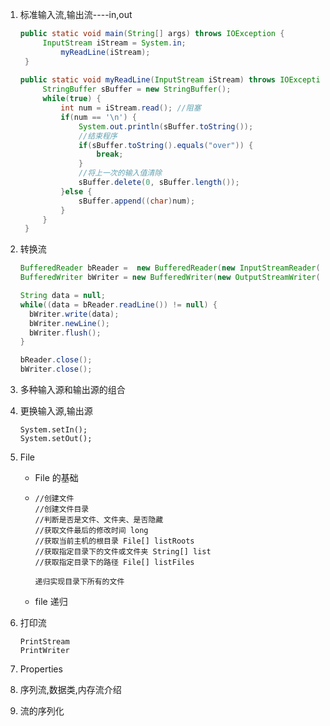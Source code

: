 1. 标准输入流,输出流----in,out

   ```java
   public static void main(String[] args) throws IOException {
   		InputStream iStream = System.in;
        	myReadLine(iStream);
   	}
   	
   public static void myReadLine(InputStream iStream) throws IOException {
   		StringBuffer sBuffer = new StringBuffer();
   		while(true) {
   			int num = iStream.read(); //阻塞
   			if(num == '\n') {
   				System.out.println(sBuffer.toString());
   				//结束程序
   				if(sBuffer.toString().equals("over")) {
   					break;
   				}
   				//将上一次的输入值清除
   				sBuffer.delete(0, sBuffer.length());
   			}else {
   				sBuffer.append((char)num);
   			}
   		}
   	}
   ```

2. 转换流

   ```java
   BufferedReader bReader =  new BufferedReader(new InputStreamReader(System.in));
   BufferedWriter bWriter = new BufferedWriter(new OutputStreamWriter(System.out));
   
   String data = null;
   while((data = bReader.readLine()) != null) {
     bWriter.write(data);
     bWriter.newLine();
     bWriter.flush();
   }
   
   bReader.close();
   bWriter.close();
   ```

2. 多种输入源和输出源的组合

   

3. 更换输入源,输出源

   ```
   System.setIn();
   System.setOut();
   ```

   

4. File

   * File 的基础

   * ```
     //创建文件
     //创建文件目录
     //判断是否是文件、文件夹、是否隐藏
     //获取文件最后的修改时间 long
     //获取当前主机的根目录 File[] listRoots
     //获取指定目录下的文件或文件夹 String[] list
     //获取指定目录下的路径 File[] listFiles
     ```

     ```
     递归实现目录下所有的文件
     
     ```

   * file 递归

6. 打印流

   ```
   PrintStream
   PrintWriter
   ```

   

7. Properties

8. 序列流,数据类,内存流介绍

9. 流的序列化
